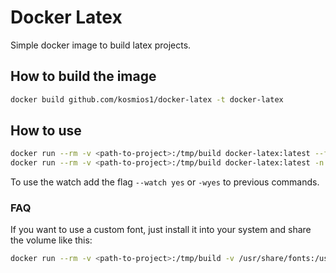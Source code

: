 # Docker Latex

Simple docker image to build latex projects.

## How to build the image

```sh
docker build github.com/kosmios1/docker-latex -t docker-latex
```

## How to use

```sh
docker run --rm -v <path-to-project>:/tmp/build docker-latex:latest --file-name main --out-dir ./latex_out/ --use-biber=yes --engine pdflatex
docker run --rm -v <path-to-project>:/tmp/build docker-latex:latest -n main -o latex_out -byes -e pdflatex
```

To use the watch add the flag `--watch yes` or `-wyes` to previous commands.

### FAQ

If you want to use a custom font, just install it into your system and share the volume like this:

```sh
docker run --rm -v <path-to-project>:/tmp/build -v /usr/share/fonts:/usr/share/fonts:ro docker-latex:latest -n main -o latex_out -byes -e xelatex
```
